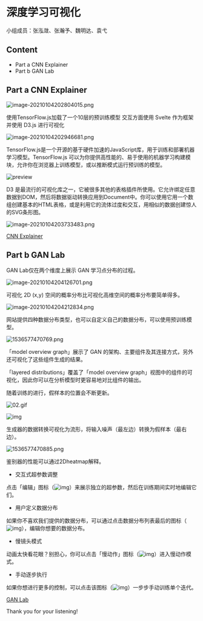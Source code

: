 # 深度学习可视化

小组成员：张泓潋、张瀚予、魏明达、袁弋

<!-- .slide -->

## Content

- Part a      CNN Explainer
- Part b      GAN Lab 

<!-- .slide -->

## Part a      CNN Explainer

![image-20210104202804015.png](https://i.loli.net/2021/01/04/xp21Sz75EeCXtIB.png)

使用TensorFlow.js加载了一个10层的预训练模型
交互方面使用 Svelte 作为框架并使用 D3.js 进行可视化

<!-- .slide -->

![image-20210104202946681.png](https://i.loli.net/2021/01/04/6CPhjoYFzyW1qvJ.png)

TensorFlow.js是一个开源的基于硬件加速的JavaScript库，用于训练和部署机器学习模型。TensorFlow.js 可以为你提供高性能的、易于使用的机器学习构建模块，允许你在浏览器上训练模型，或以推断模式运行预训练的模型。

<!-- .slide -->

![preview](https://pic1.zhimg.com/v2-0f4a1268171a38fc4b058822dee8ccec_r.jpg)

D3 是最流行的可视化库之一，它被很多其他的表格插件所使用。它允许绑定任意数据到DOM，然后将数据驱动转换应用到Document中。你可以使用它用一个数组创建基本的HTML表格，或是利用它的流体过度和交互，用相似的数据创建惊人的SVG条形图。

<!-- .slide -->

![image-20210104203733483.png](https://i.loli.net/2021/01/04/Xs9qhRBS4eOWDwL.png)

[CNN Explainer](https://poloclub.github.io/cnn-explainer/)  

<!-- .slide -->

## Part b  GAN Lab

GAN Lab仅在两个维度上展示 GAN 学习点分布的过程。

![image-20210104204126701.png](https://i.loli.net/2021/01/04/LiyEVacTHe5USdw.png)

可视化 2D (x,y) 空间的概率分布比可视化高维空间的概率分布要简单得多。

<!-- .slide -->

![image-20210104204212834.png](https://i.loli.net/2021/01/04/qnXw3eJbkVhzl74.png)

网站提供四种数据分布类型，也可以自定义自己的数据分布，可以使用预训练模型。

<!-- .slide -->

![1536577470769.png](https://i.loli.net/2021/01/04/Db53gxhYMXVNwrn.png)

「model overview graph」展示了 GAN 的架构、主要组件及其连接方式，另外还可视化了这些组件生成的结果。

 「layered distributions」覆盖了「model overview graph」视图中的组件的可视化，因此你可以在分析模型时更容易地对比组件的输出。

<!-- .slide -->

随着训练的进行，假样本的位置会不断更新。

![02.gif](https://i.loli.net/2021/01/04/UIDwBAo9L8elmCN.gif)



<!-- .slide -->

![img](https://image.jiqizhixin.com/uploads/editor/2968c6a6-fa77-408f-9493-740e94b19d3a/1536577470885.png)

生成器的数据转换可视化为流形，将输入噪声（最左边）转换为假样本（最右边）。

<!-- .slide -->


![1536577470885.png](https://i.loli.net/2021/01/04/T1CS5IzZdbGsiVf.png)

鉴别器的性能可以通过2Dheatmap解释。

<!-- .slide -->

- 交互式超参数调整

点击「编辑」图标（![img](https://image.jiqizhixin.com/uploads/editor/0feb0ce0-fa51-4710-866b-e826202493dc/1536577471174.png)）来展示独立的超参数，然后在训练期间实时地编辑它们。

- 用户定义数据分布

如果你不喜欢我们提供的数据分布，可以通过点击数据分布列表最后的图标（![img](https://image.jiqizhixin.com/uploads/editor/dfeb4467-08c4-4e1e-a205-ffc8a2e330bb/1536577471337.png)），编辑你想要的数据分布。
<!-- .slide -->
- 慢镜头模式

动画太快看花眼？别担心，你可以点击「慢动作」图标（![img](https://image.jiqizhixin.com/uploads/editor/331fad22-7096-44c2-bbb1-fa12944d5c29/1536577471433.png)）进入慢动作模式。

- 手动逐步执行

如果你想进行更多的控制，可以点击该图标（![img](https://image.jiqizhixin.com/uploads/editor/50713379-dad9-4249-bc36-7fb0e72350ae/1536577471477.png)）一步步手动训练单个迭代。

[GAN Lab](https://poloclub.github.io/ganlab/) 

<!-- .slide -->

Thank you for your listening!
